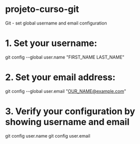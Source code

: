 # projeto-curso-git

Git - set global username and email configuration

# 1. Set your username:
git config --global user.name "FIRST_NAME LAST_NAME"

# 2. Set your email address:
git config --global user.email "OUR_NAME@example.com"

# 3. Verify your configuration by showing username and email
git config user.name
git config user.email
